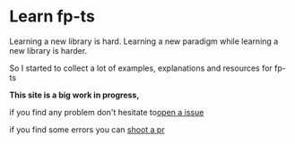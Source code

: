 # Learn fp-ts

Learning a new library is hard. Learning a new paradigm while learning a new library is harder.

So I started to collect a lot of examples, explanations and resources for fp-ts

**This site is a big work in progress,**

if you find any problem don't hesitate to[open a issue](https://github.com/zanza00/learn-fp-ts/issues/new)

if you find some errors you can [shoot a pr](https://github.com/zanza00/learn-fp-ts)

